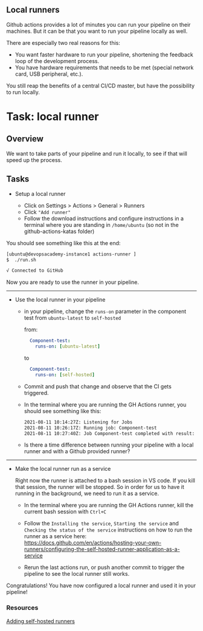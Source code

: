 ## Local runners

Github actions provides a lot of minutes you can run your pipeline on their machines.
But it can be that you want to run your pipeline locally as well.

There are especially two real reasons for this:

* You want faster hardware to run your pipeline, shortening the feedback loop of the development process.
* You have hardware requirements that needs to be met (special network card, USB peripheral, etc.).

You still reap the benefits of a central CI/CD master, but have the possibility to run locally.

# Task: local runner

## Overview

We want to take parts of your pipeline and run it locally, to see if that will speed up the process.
        
## Tasks

- Setup a local runner

    - Click on Settings > Actions > General > Runners
    - Click `"Add runner"`
    - Follow the download instructions and configure instructions in a terminal where you are standing in `/home/ubuntu` (so not in the github-actions-katas folder)

You should see something like this at the end:

```bash
[ubuntu@devopsacademy-instance1 actions-runner ]
$  ./run.sh

√ Connected to GitHub
```

Now you are ready to use the runner in your pipeline.

___

- Use the local runner in your pipeline

     - in your pipeline, change the `runs-on` parameter in the component test from `ubuntu-latest` to `self-hosted`

        from:

        ``` yaml
          Component-test:
            runs-on: [ubuntu-latest]
        ```

        to

        ``` yaml
          Component-test:
            runs-on: [self-hosted]
        ```

     - Commit and push that change and observe that the CI gets triggered.
     - In the terminal where you are running the GH Actions runner, you should see something like this:

        ``` bash
        2021-08-11 10:14:27Z: Listening for Jobs
        2021-08-11 10:26:17Z: Running job: Component-test
        2021-08-11 10:27:40Z: Job Component-test completed with result: Succeeded
        ```

     - Is there a time difference between running your pipeline with a local runner and with a Github provided runner?

___

- Make the local runner run as a service

     Right now the runner is attached to a bash session in VS code. If you kill that session, the runner will be stopped.
     So in order for us to have it running in the background, we need to run it as a service.

     - In the terminal where you are running the GH Actions runner, kill the current bash session with `Ctrl+C`
     - Follow the `Installing the service`, `Starting the service` and `Checking the status of the service` instructions on how to run the runner as a service here: https://docs.github.com/en/actions/hosting-your-own-runners/configuring-the-self-hosted-runner-application-as-a-service

     - Rerun the last actions run, or push another commit to trigger the pipeline to see the local runner still works.

Congratulations! You have now configured a local runner and used it in your pipeline!

### Resources
[Adding self-hosted runners](https://docs.github.com/en/actions/hosting-your-own-runners/adding-self-hosted-runners)
